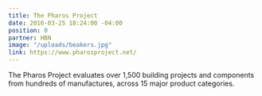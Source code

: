 ```yaml
---
title: The Pharos Project
date: 2016-03-25 18:24:00 -04:00
position: 0
partner: HBN
image: "/uploads/beakers.jpg"
link: https://www.pharosproject.net/
---
```


The Pharos Project evaluates over 1,500 building projects and components from hundreds of manufactures, across 15 major product categories.
